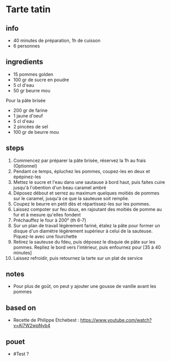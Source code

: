 # Tarte tatin

## info  
* 40 minutes de préparation, 1h de cuisson
* 6 personnes

## ingredients
* 15 pommes golden
* 100 gr de sucre en poudre
* 5 cl d'eau
* 50 gr beurre mou

Pour la pâte brisée
* 200 gr de farine
* 1 jaune d'oeuf
* 5 cl d'eau
* 2 pincées de sel
* 100 gr de beurre mou

## steps  
1. Commencez par préparer la pâte brisée, réservez la 1h au frais (Optionnel)
2. Pendant ce temps, épluchez les pommes, coupez-les en deux et épépinez-les
3. Mettez le sucre et l'eau dans une sautause à bord haut, puis faites cuire jusqu'à l'obention d'un beau caramel ambré
4. Déposez débout et serrez au maximum quelques moitiés de pommes sur le caramel, jusqu'à ce que la sauteuse soit remplie. 
5. Coupez le beurre en petit dès et répartissez-les sur les pommes.
6. Laissez compoter sur feu doux, en rajoutant des moitiés de pomme au fur et à mesure qu'elles fondent
7. Préchauffez le four à 200° (th 6-7)
8. Sur un plan de travail légèrement fariné, étalez la pâte pour former un disque d'un diamètre légèrement supérieur à celui de la sauteuse. Piquez-le avec une fourchette
9. Retirez la sauteuse du fdeu, puis déposez le disquie de pâte sur les pommes. Repliez le bord vers l'intérieur, puis enfournez pour [35 à 40 minutes]
10. Laissez refroidir, puis retournez la tarte sur un plat de service

## notes  
* Pour plus de goût, on peut y ajouter une gousse de vanille avant les pommes

## based on  
* Recette de Philippe Etchebest : https://www.youtube.com/watch?v=Al7W2wpNyb4

## pouet
* #Test ?